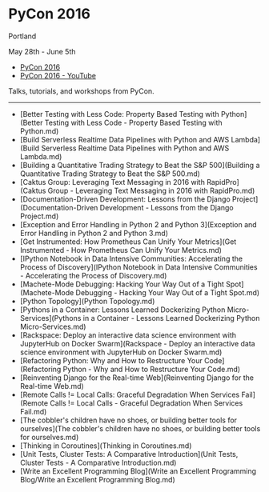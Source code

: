 # PyCon 2016

Portland

May 28th - June 5th

- [PyCon 2016](https://us.pycon.org/2016/)
- [PyCon 2016 - YouTube](https://www.youtube.com/channel/UCwTD5zJbsQGJN75MwbykYNw/feed)

Talks, tutorials, and workshops from PyCon.

---

- [Better Testing with Less Code: Property Based Testing with Python](Better Testing with Less Code - Property Based Testing with Python.md)
- [Build Serverless Realtime Data Pipelines with Python and AWS Lambda](Build Serverless Realtime Data Pipelines with Python and AWS Lambda.md)
- [Building a Quantitative Trading Strategy to Beat the S&P 500](Building a Quantitative Trading Strategy to Beat the S&P 500.md)
- [Caktus Group: Leveraging Text Messaging in 2016 with RapidPro](Caktus Group - Leveraging Text Messaging in 2016 with RapidPro.md)
- [Documentation-Driven Development: Lessons from the Django Project](Documentation-Driven Development - Lessons from the Django Project.md)
- [Exception and Error Handling in Python 2 and Python 3](Exception and Error Handling in Python 2 and Python 3.md)
- [Get Instrumented: How Prometheus Can Unify Your Metrics](Get Instrumented - How Prometheus Can Unify Your Metrics.md)
- [IPython Notebook in Data Intensive Communities: Accelerating the Process of Discovery](IPython Notebook in Data Intensive Communities - Accelerating the Process of Discovery.md)
- [Machete-Mode Debugging: Hacking Your Way Out of a Tight Spot](Machete-Mode Debugging - Hacking Your Way Out of a Tight Spot.md)
- [Python Topology](Python Topology.md)
- [Pythons in a Container: Lessons Learned Dockerizing Python Micro-Services](Pythons in a Container - Lessons Learned Dockerizing Python Micro-Services.md)
- [Rackspace: Deploy an interactive data science environment with JupyterHub on Docker Swarm](Rackspace - Deploy an interactive data science environment with JupyterHub on Docker Swarm.md)
- [Refactoring Python: Why and How to Restructure Your Code](Refactoring Python - Why and How to Restructure Your Code.md)
- [Reinventing Django for the Real-time Web](Reinventing Django for the Real-time Web.md)
- [Remote Calls != Local Calls: Graceful Degradation When Services Fail](Remote Calls != Local Calls - Graceful Degradation When Services Fail.md)
- [The cobbler's children have no shoes, or building better tools for ourselves](The cobbler's children have no shoes, or building better tools for ourselves.md)
- [Thinking in Coroutines](Thinking in Coroutines.md)
- [Unit Tests, Cluster Tests: A Comparative Introduction](Unit Tests, Cluster Tests - A Comparative Introduction.md)
- [Write an Excellent Programming Blog](Write an Excellent Programming Blog/Write an Excellent Programming Blog.md)
